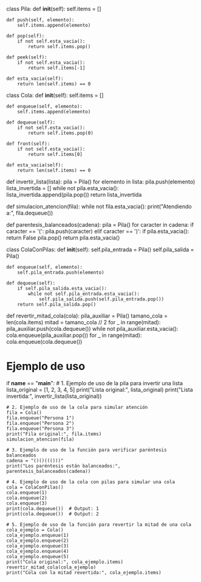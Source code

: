 class Pila:
    def __init__(self):
        self.items = []

    def push(self, elemento):
        self.items.append(elemento)

    def pop(self):
        if not self.esta_vacia():
            return self.items.pop()

    def peek(self):
        if not self.esta_vacia():
            return self.items[-1]

    def esta_vacia(self):
        return len(self.items) == 0


class Cola:
    def __init__(self):
        self.items = []

    def enqueue(self, elemento):
        self.items.append(elemento)

    def dequeue(self):
        if not self.esta_vacia():
            return self.items.pop(0)

    def front(self):
        if not self.esta_vacia():
            return self.items[0]

    def esta_vacia(self):
        return len(self.items) == 0


def invertir_lista(lista):
    pila = Pila()
    for elemento in lista:
        pila.push(elemento)
    lista_invertida = []
    while not pila.esta_vacia():
        lista_invertida.append(pila.pop())
    return lista_invertida


def simulacion_atencion(fila):
    while not fila.esta_vacia():
        print("Atendiendo a:", fila.dequeue())


def parentesis_balanceados(cadena):
    pila = Pila()
    for caracter in cadena:
        if caracter == '(':
            pila.push(caracter)
        elif caracter == ')':
            if pila.esta_vacia():
                return False
            pila.pop()
    return pila.esta_vacia()


class ColaConPilas:
    def __init__(self):
        self.pila_entrada = Pila()
        self.pila_salida = Pila()

    def enqueue(self, elemento):
        self.pila_entrada.push(elemento)

    def dequeue(self):
        if self.pila_salida.esta_vacia():
            while not self.pila_entrada.esta_vacia():
                self.pila_salida.push(self.pila_entrada.pop())
        return self.pila_salida.pop()


def revertir_mitad_cola(cola):
    pila_auxiliar = Pila()
    tamano_cola = len(cola.items)
    mitad = tamano_cola // 2
    for _ in range(mitad):
        pila_auxiliar.push(cola.dequeue())
    while not pila_auxiliar.esta_vacia():
        cola.enqueue(pila_auxiliar.pop())
    for _ in range(mitad):
        cola.enqueue(cola.dequeue())


# Ejemplo de uso
if __name__ == "__main__":
    # 1. Ejemplo de uso de la pila para invertir una lista
    lista_original = [1, 2, 3, 4, 5]
    print("Lista original:", lista_original)
    print("Lista invertida:", invertir_lista(lista_original))

    # 2. Ejemplo de uso de la cola para simular atención
    fila = Cola()
    fila.enqueue("Persona 1")
    fila.enqueue("Persona 2")
    fila.enqueue("Persona 3")
    print("Fila original:", fila.items)
    simulacion_atencion(fila)

    # 3. Ejemplo de uso de la función para verificar paréntesis balanceados
    cadena = "()()((()))"
    print("Los paréntesis están balanceados:", parentesis_balanceados(cadena))

    # 4. Ejemplo de uso de la cola con pilas para simular una cola
    cola = ColaConPilas()
    cola.enqueue(1)
    cola.enqueue(2)
    cola.enqueue(3)
    print(cola.dequeue())  # Output: 1
    print(cola.dequeue())  # Output: 2

    # 5. Ejemplo de uso de la función para revertir la mitad de una cola
    cola_ejemplo = Cola()
    cola_ejemplo.enqueue(1)
    cola_ejemplo.enqueue(2)
    cola_ejemplo.enqueue(3)
    cola_ejemplo.enqueue(4)
    cola_ejemplo.enqueue(5)
    print("Cola original:", cola_ejemplo.items)
    revertir_mitad_cola(cola_ejemplo)
    print("Cola con la mitad revertida:", cola_ejemplo.items)

